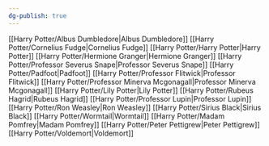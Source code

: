 ```yaml
---
dg-publish: true
---
```

[[Harry Potter/Albus Dumbledore\|Albus Dumbledore]]
[[Harry Potter/Cornelius Fudge\|Cornelius Fudge]]
[[Harry Potter/Harry Potter\|Harry Potter]]
[[Harry Potter/Hermione Granger\|Hermione Granger]]
[[Harry Potter/Professor Severus Snape\|Professor Severus Snape]]
[[Harry Potter/Padfoot\|Padfoot]]
[[Harry Potter/Professor Flitwick\|Professor Flitwick]]
[[Harry Potter/Professor Minerva Mcgonagall\|Professor Minerva Mcgonagall]]
[[Harry Potter/Lily Potter\|Lily Potter]]
[[Harry Potter/Rubeus Hagrid\|Rubeus Hagrid]]
[[Harry Potter/Professor Lupin\|Professor Lupin]]
[[Harry Potter/Ron Weasley\|Ron Weasley]]
[[Harry Potter/Sirius Black\|Sirius Black]]
[[Harry Potter/Wormtail\|Wormtail]]
[[Harry Potter/Madam Pomfrey\|Madam Pomfrey]]
[[Harry Potter/Peter Pettigrew\|Peter Pettigrew]]
[[Harry Potter/Voldemort\|Voldemort]]
